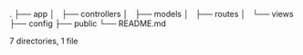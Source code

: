 .
├── app
│   ├── controllers
│   ├── models
│   ├── routes
│   └── views
├── config
├── public
└── README.md

7 directories, 1 file

